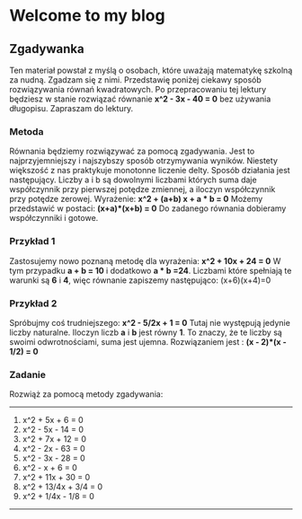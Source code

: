 # Welcome to my blog 

## Zgadywanka
Ten materiał powstał z myślą o osobach, które uważają matematykę szkolną za nudną. Zgadzam się z nimi. Przedstawię poniżej ciekawy sposób rozwiązywania równań kwadratowych. Po przepracowaniu tej lektury będziesz w stanie rozwiązać równanie  **x^2 - 3x - 40 = 0**  bez używania długopisu. Zapraszam do lektury.

### Metoda
Równania będziemy rozwiązywać za pomocą zgadywania. Jest to najprzyjemniejszy i najszybszy sposób otrzymywania wyników. Niestety większość z nas praktykuje monotonne liczenie delty.
Sposób działania jest następujący. Liczby a i b są dowolnymi liczbami których suma daje współczynnik przy pierwszej potędze zmiennej, a iloczyn współczynnik przy potędze zerowej. Wyrażenie:
**x^2 + (a+b) x + a * b = 0**
Możemy przedstawić w postaci:
**(x+a)*(x+b) = 0**
Do zadanego równania dobieramy współczynniki i gotowe.

### Przykład  1
Zastosujemy nowo poznaną metodę dla wyrażenia: 
**x^2 + 10x + 24 = 0**
W tym przypadku **a + b = 10** i dodatkowo **a * b =24**. Liczbami które spełniają te warunki są  **6** i **4**, więc równanie zapiszemy następująco:
(x+6)(x+4)=0

### Przykład 2
Spróbujmy coś trudniejszego: 
**x^2 - 5/2x + 1 = 0**
Tutaj nie występują jedynie liczby naturalne. Iloczyn liczb **a** i **b** jest równy **1**. To znaczy, że te liczby są swoimi odwrotnościami, suma jest ujemna. Rozwiązaniem jest :
**(x - 2)*(x - 1/2) = 0**

### Zadanie
Rozwiąż za pomocą metody zgadywania:
***
1.   x^2 + 5x + 6 = 0
2.   x^2 - 5x - 14 = 0
3.   x^2 + 7x + 12 = 0
4.   x^2 - 2x - 63 = 0
5.   x^2 - 3x - 28 = 0
6.   x^2 - x + 6 = 0
7.   x^2 + 11x + 30 = 0
8.   x^2 + 13/4x + 3/4 = 0
9.   x^2 + 1/4x - 1/8 = 0
***
